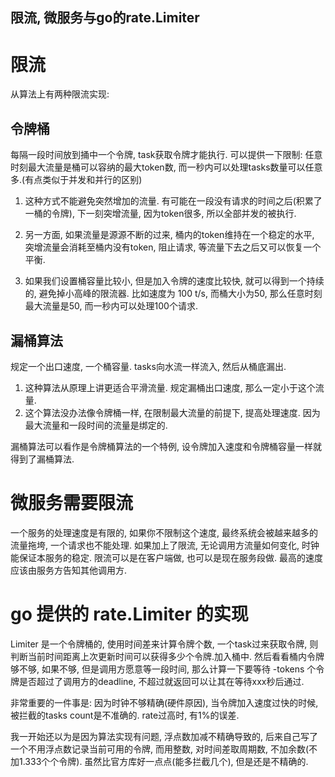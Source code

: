 ## 限流, 微服务与go的rate.Limiter

# 限流
从算法上有两种限流实现:

## 令牌桶
每隔一段时间放到捅中一个令牌, task获取令牌才能执行.
可以提供一下限制:
任意时刻最大流量是桶可以容纳的最大token数, 而一秒内可以处理tasks数量可以任意多.(有点类似于并发和并行的区别)

1. 这种方式不能避免突然增加的流量. 有可能在一段没有请求的时间之后(积累了一桶的令牌), 下一刻突增流量, 因为token很多, 所以全部并发的被执行.

2. 另一方面, 如果流量是源源不断的过来, 桶内的token维持在一个稳定的水平, 突增流量会消耗至桶内没有token, 阻止请求, 等流量下去之后又可以恢复一个平衡.

3. 如果我们设置桶容量比较小, 但是加入令牌的速度比较快, 就可以得到一个持续的, 避免掉小高峰的限流器. 比如速度为 100 t/s, 而桶大小为50, 那么任意时刻最大流量是50, 而一秒内可以处理100个请求.

## 漏桶算法
规定一个出口速度, 一个桶容量. tasks向水流一样流入, 然后从桶底漏出.

1. 这种算法从原理上讲更适合平滑流量. 规定漏桶出口速度, 那么一定小于这个流量.
2. 这个算法没办法像令牌桶一样, 在限制最大流量的前提下, 提高处理速度. 因为最大流量和一段时间的流量是绑定的.

漏桶算法可以看作是令牌桶算法的一个特例, 设令牌加入速度和令牌桶容量一样就得到了漏桶算法.

# 微服务需要限流
一个服务的处理速度是有限的, 如果你不限制这个速度, 最终系统会被越来越多的流量拖垮, 一个请求也不能处理. 如果加上了限流, 无论调用方流量如何变化, 时钟能保证本服务的稳定.
限流可以是在客户端做, 也可以是现在服务段做. 最高的速度应该由服务方告知其他调用方.

# go 提供的 rate.Limiter 的实现
Limiter 是一个令牌桶的, 使用时间差来计算令牌个数, 一个task过来获取令牌, 则判断当前时间距离上次更新时间可以获得多少个令牌.加入桶中. 然后看看桶内令牌够不够, 如果不够, 但是调用方愿意等一段时间, 那么计算一下要等待 -tokens 个令牌是否超过了调用方的deadline, 不超过就返回可以让其在等待xxx秒后通过.

非常重要的一件事是: 因为时钟不够精确(硬件原因), 当令牌加入速度过快的时候, 被拦截的tasks count是不准确的. rate过高时, 有1%的误差.

我一开始还以为是因为算法实现有问题, 浮点数加减不精确导致的, 后来自己写了一个不用浮点数记录当前可用的令牌, 而用整数, 对时间差取周期数, 不加余数(不加1.333个个令牌).  虽然比官方库好一点点(能多拦截几个), 但是还是不精确的.

 


